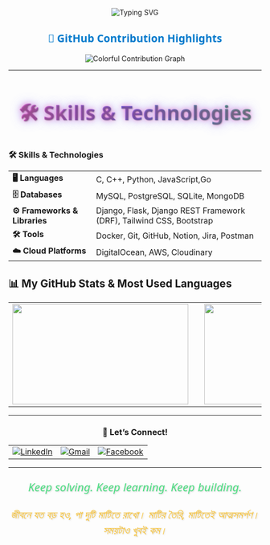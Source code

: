 <p align="center">
  <img src="https://readme-typing-svg.herokuapp.com?font=Fira+Code&size=25&duration=3000&pause=1000&center=true&vCenter=true&width=435&lines=Backend+Developer;Machine+Learning+Enthusiast;AI+Explorer;Problem+Solver+%F0%9F%9A%80" alt="Typing SVG" />
</p>

<h2 align="center" style="font-family: 'Segoe UI', Tahoma, Geneva, Verdana, sans-serif; color: #007ACC; margin-bottom: 12 px; font-weight: 700;">
  🎨 GitHub Contribution Highlights
</h2>

<p align="center">
  <img src="https://github-readme-activity-graph.vercel.app/graph?username=ak101secure&theme=react&hide_border=true&area=true" alt="Colorful Contribution Graph" />
</p>

---

<h2 align="center" style="
  font-family: 'Segoe UI', Tahoma, Geneva, Verdana, sans-serif;
  font-weight: 900;
  font-size: 2.5rem;
  background: linear-gradient(45deg, #ff6ec4, #7873f5, #4ade80);
  -webkit-background-clip: text;
  -webkit-text-fill-color: transparent;
  text-shadow:
    1px 1px 2px rgba(0,0,0,0.3),
    0 0 10px rgba(255,110,196,0.7),
    0 0 20px rgba(120,115,245,0.7);
">
  🛠️ Skills & Technologies
</h2>

### 🛠️ Skills & Technologies

<table align="center">
  <tr>
    <td><strong>🖥️ Languages</strong></td>
    <td>C, C++, Python, JavaScript,Go</td>
  </tr>
  <tr>
    <td><strong>🗄️ Databases</strong></td>
    <td>MySQL, PostgreSQL, SQLite, MongoDB</td>
  </tr>
  <tr>
    <td><strong>⚙️ Frameworks & Libraries</strong></td>
    <td>Django, Flask, Django REST Framework (DRF), Tailwind CSS, Bootstrap</td>
  </tr>
  <tr>
    <td><strong>🛠️ Tools</strong></td>
    <td>Docker, Git, GitHub, Notion, Jira, Postman</td>
  </tr>
  <tr>
    <td><strong>☁️ Cloud Platforms</strong></td>
    <td>DigitalOcean, AWS, Cloudinary</td>
  </tr>
</table>


## 📊 My GitHub Stats & Most Used Languages

<table align="center">
  <tr>
    <td>
      <img src="https://github-readme-stats.vercel.app/api?username=ak101secure&show_icons=true&theme=tokyonight&hide_border=true&border_radius=15" width="350" height="200" />
    </td>
    <td style="width:30px;"></td> <!-- spacer -->
    <td>
      <img src="https://github-readme-stats.vercel.app/api/top-langs/?username=ak101secure&layout=donut&theme=tokyonight&hide_border=true&border_radius=15" width="350" height="200" />
    </td>
  </tr>
</table>

---

<h3 align="center">🎯 Let’s Connect!</h3>


<table align="center">
  <tr>
    <td align="center">
      <a href="https://www.linkedin.com/in/afzalkhan101/" target="_blank" rel="noopener noreferrer">
        <img alt="LinkedIn" src="https://img.shields.io/badge/LinkedIn-0077B5?style=for-the-badge&logo=linkedin&logoColor=white" />
      </a>
    </td>
    <td align="center">
      <a href="mailto:afzalkhan101.contact@gmail.com" target="_blank" rel="noopener noreferrer">
        <img alt="Gmail" src="https://img.shields.io/badge/Gmail-D14836?style=for-the-badge&logo=gmail&logoColor=white" />
      </a>
    </td>
    <td align="center">
      <a href="https://www.facebook.com/afzalkhan101/" target="_blank" rel="noopener noreferrer">
        <img alt="Facebook" src="https://img.shields.io/badge/Facebook-1877F2?style=for-the-badge&logo=facebook&logoColor=white" />
      </a>
    </td>
  </tr>
</table>

---

<div align="center" style="max-width: 700px; margin: auto; font-family: 'Segoe UI', Tahoma, Geneva, Verdana, sans-serif;">

  <p style="font-size: 1.4rem; font-style: italic; color: #4ADE80; text-shadow: 1px 1px 3px rgba(0, 0, 0, 0.2); margin-bottom: 1.5rem;">
    Keep solving. Keep learning. Keep building.
  </p>

  <p style="font-size: 1.3rem; font-style: italic; color: #FBBF24; text-shadow: 1px 1px 3px rgba(0, 0, 0, 0.2); line-height: 1.5;">
    জীবনে যত বড় হও, পা দুটি মাটিতে রাখো। মাটির তৈরি, মাটিতেই আত্মসমর্পণ। সময়টাও খুবই কম।
  </p>

</div>

